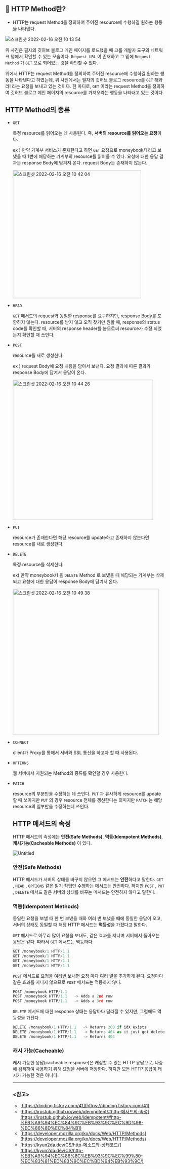 ## 🚀 HTTP Method란?

- HTTP는 request Method를 정의하여 주어진 resource에 수행하길 원하는 행동을 나타낸다.
    
![스크린샷 2022-02-16 오전 10 13 54](https://user-images.githubusercontent.com/73830753/155130716-8bee37cb-75e8-464d-8861-bcb1042acf4d.png)

위 사진은 필자의 깃허브 블로그 메인 페이지를 로드했을 때 크롬 개발자 도구의 네트워크 탭에서 확인할 수 있는 모습이다.  `Request URL` 이 존재하고 그 밑에 `Request Method` 가 `GET` 으로 되어있는 것을 확인할 수 있다. 

위에서 HTTP는 request Method를 정의하여 주어진 resource에 수행하길 원하는 행동을 나타낸다고 하였는데, 위 사진에서는 필자의 깃허브 블로그 resource를 `GET` 해와라! 라는 요청을 보내고 있는 것이다. 한 마디로, `GET` 이라는 request Method를 정의하여 깃허브 블로그 메인 페이지의 resource를 가져오라는 행동을 나타내고 있는 것이다.

## HTTP Method의 종류

- `GET`
    
    특정 resource를 읽어오는 데 사용된다. 즉, **서버의 resource를 읽어오는 요청**이다.
    
    ex ) 만약 가계부 서비스가 존재한다고 하면  `GET` 요청으로  moneybook/1 라고 보냈을 때 1번에 해당하는 가계부의 resource를 읽어올 수 있다. 요청에 대한 응답 결과는 response Body에 담겨져 온다. request Body는 존재하지 않는다.
    
    <img width="405" alt="스크린샷 2022-02-16 오전 10 42 04" src="https://user-images.githubusercontent.com/73830753/155131169-05a53be6-2f63-424a-ae2e-448082694907.png">

    
- `HEAD`
    
    `GET` 메서드의 request와 동일한 response를 요구하지만, response Body를 포함하지 않는다. resource를 받지 않고 오직 찾기만 원할 때, response의 status code를 확인할 때, 서버의 response header를 봄으로써 resource가 수정 되었는지 확인할 때 쓰인다.
    
- `POST`
    
    resource를 새로 생성한다. 
    
    ex ) request Body에 요청 내용을 담아서 보낸다. 요청 결과에 따른 결과가 response Body에 담겨서 응답이 온다.
    
    <img width="443" alt="스크린샷 2022-02-16 오전 10 44 26" src="https://user-images.githubusercontent.com/73830753/155131296-101af257-894c-4683-b595-c6627be5ad61.png">

    
- `PUT`
    
    resource가 존재한다면 해당 resource를 update하고 존재하지 않는다면 resource를 새로 생성한다.
    
- `DELETE`
    
    특정 resource를 삭제한다.
    
    ex) 만약 moneybook/1 을 `DELETE` Method 로 보냈을 때 해당되는 가계부는 삭제되고 요청에 대한 응답이 response Body에 담겨서 온다.
    
    <img width="462" alt="스크린샷 2022-02-16 오전 10 49 38" src="https://user-images.githubusercontent.com/73830753/155131397-b1621fc2-de80-4f47-87fe-932760e1b209.png">

    
- `CONNECT`
    
    client가 Proxy를 통해서 서버와 SSL 통신을 하고자 할 때 사용된다.
    
- `OPTIONS`
    
    웹 서버에서 지원되는 Method의 종류를 확인할 경우 사용한다.
    
- `PATCH`
    
    resource의 부분만을 수정하는 데 쓰인다. `PUT` 과 유사하게 resource를 update 할 때 쓰이지만 `PUT` 의 경우 resource 전체를 갱신한다는 의미지만 `PATCH` 는 해당 resource의 일부만을 수정하는데 쓰인다.
    
    ## HTTP 메서드의 속성
    
    HTTP 메서드의 속성에는 **안전(Safe Methods)**, **멱등(Idempotent Methods)**, **캐시가능(Cacheable Methods)** 이 있다.
    
    ![Untitled](https://user-images.githubusercontent.com/73830753/155131478-bd1b5fa3-098d-4962-a269-2fe288b2b83d.png)
    
    ### 안전(Safe Methods)
    
    HTTP 메서드가 서버의 상태를 바꾸지 않으면 그 메서드는 **안전**하다고 말한다. `GET` , `HEAD` , `OPTIONS` 같은 읽기 작업만 수행하는 메서드는 안전하다. 하지만 `POST` , `PUT` , `DELETE` 메서드 같은 서버의 상태를 바꾸는 메서드는 안전하지 않다고 말한다.
    
    ### 멱등(Idempotent Methods)
    
    동일한 요청을 보낼 때 한 번 보냈을 때와 여러 번 보냈을 때에 동일한 응답이 오고, 서버의 상태도 동일할 때 해당 HTTP 메서드는 **멱등성**을 가졌다고 말한다.
    
    `GET` 메서드로 아무리 많이 요청을 보내도, 같은 효과를 지니며 서버에서 돌아오는 응답은 같다. 따라서 `GET` 메서드는 멱등하다.
    
    ```python
    GET /moneybook/1 HTTP/1.1
    GET /moneybook/1 HTTP/1.1
    GET /moneybook/1 HTTP/1.1
    GET /moneybook/1 HTTP/1.1
    ```
    
    `POST` 메서드로 요청을 여러번 보내면 요청 마다 여러 열을 추가하게 된다. 요청마다 같은 효과를 지니지 않으므로 `POST` 메서드는 멱등하지 않다.
    
    ```python
    POST /moneybook HTTP/1.1
    POST /moneybook HTTP/1.1   -> Adds a 2nd row
    POST /moneybook HTTP/1.1   -> Adds a 3rd row
    ```
    
    `DELETE` 메서드에 대한 response 상태는 응답마다 달라질 수 있지만, 그럼에도 멱등성을 가진다.
    
    ```python
    DELETE /moneybook/1 HTTP/1.1   -> Returns 200 if idX exists
    DELETE /moneybook/1 HTTP/1.1   -> Returns 404 as it just got deleted
    DELETE /moneybook/1 HTTP/1.1   -> Returns 404
    ```
    
    ### 캐시 가능(Cacheable)
    
    캐시 가능한 응답(cacheable response)은 캐싱할 수 있는 HTTP 응답으로, 나중에 검색하여 사용하기 위해 요청을 서버에 저장한다. 하지만 모든 HTTP 응답이 캐시가 가능한 것은 아니다.
    
    ---
    
    ### <참고>
    
    - [https://dinding.tistory.com/41](https://dinding.tistory.com/41)
    - [https://irostub.github.io/web/idempotent/#http-메서드의-속성](https://irostub.github.io/web/idempotent/#http-%EB%A9%94%EC%84%9C%EB%93%9C%EC%9D%98-%EC%86%8D%EC%84%B1)
    - [https://developer.mozilla.org/ko/docs/Web/HTTP/Methods](https://developer.mozilla.org/ko/docs/Web/HTTP/Methods)
    - [https://kyun2da.dev/CS/http-메소드와-상태코드/](https://kyun2da.dev/CS/http-%EB%A9%94%EC%86%8C%EB%93%9C%EC%99%80-%EC%83%81%ED%83%9C%EC%BD%94%EB%93%9C/)